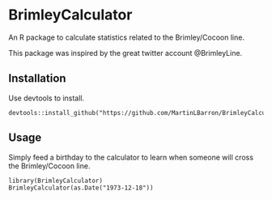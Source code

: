 # BrimleyCalculator
An R package to calculate statistics related to the Brimley/Cocoon line.

This package was inspired by the great twitter account @BrimleyLine.

## Installation

Use devtools to install.

```
devtools::install_github("https://github.com/MartinLBarron/BrimleyCalculator.git")
```

## Usage
Simply feed a birthday to the calculator to learn when someone will cross the 
Brimley/Cocoon line.

```
library(BrimleyCalculator)
BrimleyCalculator(as.Date("1973-12-18"))


